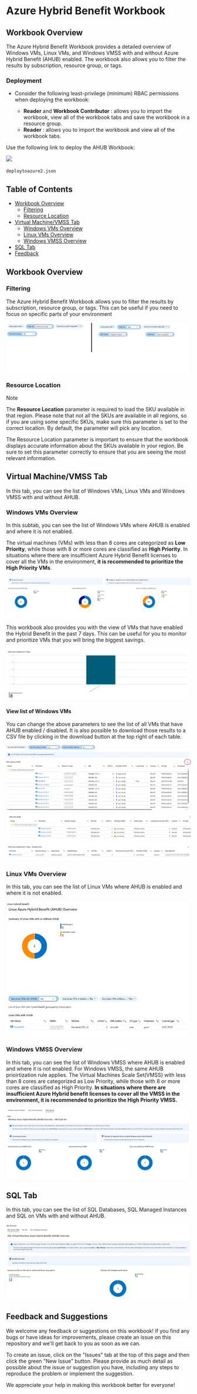 
# Azure Hybrid Benefit Workbook

## Workbook Overview

The Azure Hybrid Benefit Workbook provides a detailed overview of Windows VMs, Linux VMs, and Windows VMSS with and without Azure Hybrid Benefit (AHUB) enabled. The workbook also allows you to filter the results by subscription, resource group, or tags.

### Deployment
* Consider the following least-privilege (minimum) RBAC permissions when deploying the workbook:

  * **Reader** and **Workbook Contributor** : allows you to import the workbook, view all of the workbook tabs and save the workbook in a resource group.
  * **Reader** : allows you to import the workbook and view all of the workbook tabs.

Use the following link to deploy the AHUB Workbook:

   <a href="https://portal.azure.com/#create/Microsoft.Template/uri/https%3A%2F%2Fraw.githubusercontent.com%2Farthurclares%2FAzureHybridBenefitWorkbook%2Fmain%2Fworkbook%2Fdeploytoazure2.json" target="_blank"><img src="https://aka.ms/deploytoazurebutton"/></a>
    
    deploytoazure2.json
    
## Table of Contents
- [Workbook Overview](#workbook-overview)
  - [Filtering](#filtering)
  - [Resource Location](#resource-location)
- [Virtual Machine/VMSS Tab](#virtual-machinevmss-tab)
  - [Windows VMs Overview](#windows-vms-overview)
  - [Linux VMs Overview](#linux-vms-overview)
  - [Windows VMSS Overview](#windows-vmss-overview)
- [SQL Tab](#sql-tab)
- [Feedback](#feedback)

## Workbook Overview

### Filtering

The Azure Hybrid Benefit Workbook allows you to filter the results by subscription, resource group, or tags. This can be useful if you need to focus on specific parts of your environment

 ![FilterBy](https://github.com/arthurclares/AzureHybridBenefitWorkbook/raw/main/images/FilterBy.png)

### Resource Location
> [!NOTE]
>The **Resource Location** parameter is required to load the SKU available in that region. Please note that not all the SKUs are available in all regions, so if you are using some specific SKUs, make sure this parameter is set to the correct location.
By default, the parameter will pick any location.

The Resource Location parameter is important to ensure that the workbook displays accurate information about the SKUs available in your region. Be sure to set this parameter correctly to ensure that you are seeing the most relevant information.

## Virtual Machine/VMSS Tab

In this tab, you can see the list of Windows VMs, Linux VMs and Windows VMSS with and without AHUB.


### Windows VMs Overview

In this subtab, you can see the list of Windows VMs where AHUB is enabled and where it is not enabled. 

The virtual machines (VMs) with less than 8 cores are categorized as **Low Priority**, while those with 8 or more cores are classified as **High Priority**. In situations where there are insufficient Azure Hybrid Benefit licenses to cover all the VMs in the environment, **it is recommended to prioritize the High Priority VMs**.

![WindowsOverview](https://github.com/arthurclares/AzureHybridBenefitWorkbook/raw/main/images/WindowsOverview.jpg)


This workbook also provides you with the view of VMs that have enabled the Hybrid Benefit in the past 7 days. This can be useful for you to monitor and prioritize VMs that you will bring the biggest savings.

![Cores Enabled 7 days Overview](https://github.com/arthurclares/AzureHybridBenefitWorkbook/raw/main/images/Cores%20Enabled%207%20days.jpg)

#### View list of Windows VMs 

You can change the above parameters to see the list of all VMs that have AHUB enabled / disabled. It is also possible to download those results to a CSV file by clicking in the download button at the top right of each table.


![AHUB Enabled1](https://github.com/arthurclares/AzureHybridBenefitWorkbook/raw/main/images/AHUB%20Enabled1.jpg)
![AHUB Disabled1](https://github.com/arthurclares/AzureHybridBenefitWorkbook/raw/main/images/AHUB%20Disabled1.jpg)
![AHUB7DaysDetails](https://github.com/arthurclares/AzureHybridBenefitWorkbook/raw/main/images/AHUB7DaysDetails.jpg)


### Linux VMs Overview

In this tab, you can see the list of Linux VMs where AHUB is enabled and where it is not enabled. 

![LinuxOverview](https://github.com/arthurclares/AzureHybridBenefitWorkbook/raw/main/images/LinuxOverview.jpg)


### Windows VMSS Overview

In this tab, you can see the list of Windows VMSS where AHUB is enabled and where it is not enabled. For Windows VMSS, the same AHUB prioirtization rule applies. 
The Virtual Machines Scale Set(VMSS) with less than 8 cores are categorized as Low Priority, while those with 8 or more cores are classified as High Priority. **In situations where there are insufficient Azure Hybrid benefit licenses to cover all the VMSS in the environment, it is recommended to prioritize the High Priority VMSS.**

![VMSSOverview](https://github.com/arthurclares/AzureHybridBenefitWorkbook/raw/main/images/VMSSOverview.jpg)



## SQL Tab

In this tab, you can see the list of SQL Databases, SQL Managed Instances and SQL on VMs with and without AHUB.

![VMSSOverview](https://github.com/arthurclares/AzureHybridBenefitWorkbook/raw/main/images/SQL%20Overview.jpg)


## Feedback and Suggestions

We welcome any feedback or suggestions on this workbook! If you find any bugs or have ideas for improvements, please create an issue on this repository and we'll get back to you as soon as we can.

To create an issue, click on the "Issues" tab at the top of this page and then click the green "New Issue" button. Please provide as much detail as possible about the issue or suggestion you have, including any steps to reproduce the problem or implement the suggestion.

We appreciate your help in making this workbook better for everyone!
